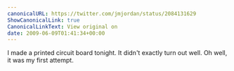 ```yaml
---
canonicalURL: https://twitter.com/jmjordan/status/2084131629
ShowCanonicalLink: true
CanonicalLinkText: View original on
date: 2009-06-09T01:41:34+00:00
---
```

I made a printed circuit board tonight. It didn't exactly turn out well. Oh well, it was my first attempt.